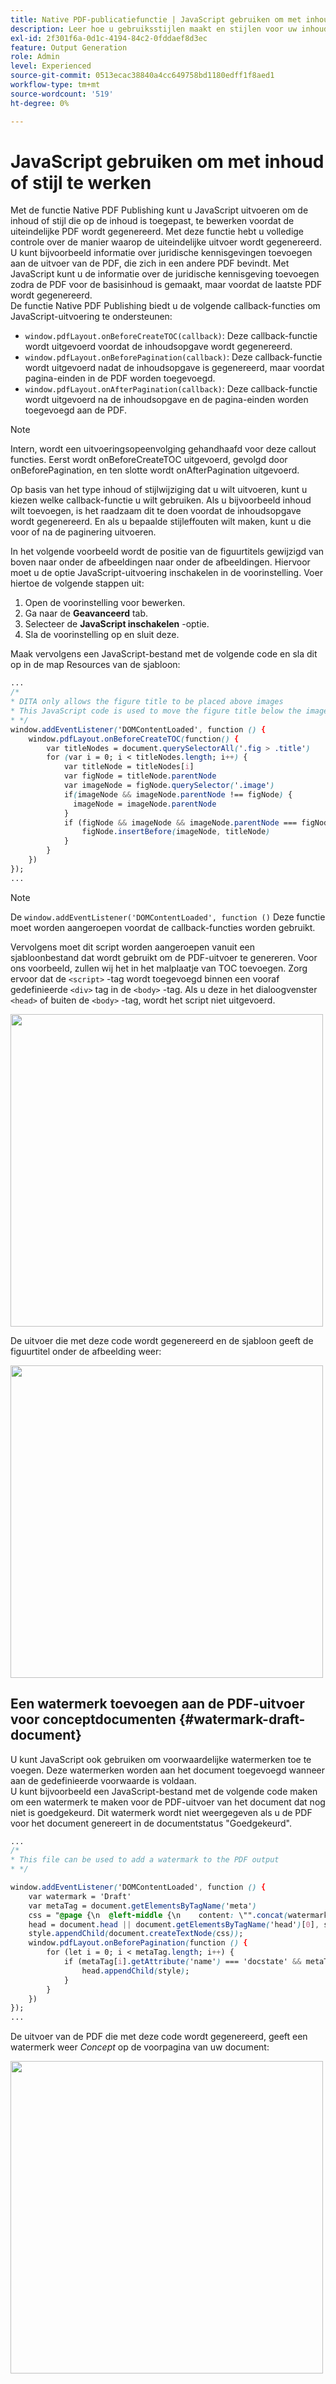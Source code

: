 ```yaml
---
title: Native PDF-publicatiefunctie | JavaScript gebruiken om met inhoud of stijl te werken
description: Leer hoe u gebruiksstijlen maakt en stijlen voor uw inhoud maakt.
exl-id: 2f301f6a-0d1c-4194-84c2-0fddaef8d3ec
feature: Output Generation
role: Admin
level: Experienced
source-git-commit: 0513ecac38840a4cc649758bd1180edff1f8aed1
workflow-type: tm+mt
source-wordcount: '519'
ht-degree: 0%

---
```


# JavaScript gebruiken om met inhoud of stijl te werken

Met de functie Native PDF Publishing kunt u JavaScript uitvoeren om de inhoud of stijl die op de inhoud is toegepast, te bewerken voordat de uiteindelijke PDF wordt gegenereerd. Met deze functie hebt u volledige controle over de manier waarop de uiteindelijke uitvoer wordt gegenereerd. U kunt bijvoorbeeld informatie over juridische kennisgevingen toevoegen aan de uitvoer van de PDF, die zich in een andere PDF bevindt. Met JavaScript kunt u de informatie over de juridische kennisgeving toevoegen zodra de PDF voor de basisinhoud is gemaakt, maar voordat de laatste PDF wordt gegenereerd.\
De functie Native PDF Publishing biedt u de volgende callback-functies om JavaScript-uitvoering te ondersteunen:

* `window.pdfLayout.onBeforeCreateTOC(callback)`: Deze callback-functie wordt uitgevoerd voordat de inhoudsopgave wordt gegenereerd.
* `window.pdfLayout.onBeforePagination(callback)`: Deze callback-functie wordt uitgevoerd nadat de inhoudsopgave is gegenereerd, maar voordat pagina-einden in de PDF worden toegevoegd.
* `window.pdfLayout.onAfterPagination(callback)`: Deze callback-functie wordt uitgevoerd na de inhoudsopgave en de pagina-einden worden toegevoegd aan de PDF.

>[!NOTE]
>
>Intern, wordt een uitvoeringsopeenvolging gehandhaafd voor deze callout functies. Eerst wordt onBeforeCreateTOC uitgevoerd, gevolgd door onBeforePagination, en ten slotte wordt onAfterPagination uitgevoerd.

Op basis van het type inhoud of stijlwijziging dat u wilt uitvoeren, kunt u kiezen welke callback-functie u wilt gebruiken. Als u bijvoorbeeld inhoud wilt toevoegen, is het raadzaam dit te doen voordat de inhoudsopgave wordt gegenereerd. En als u bepaalde stijleffouten wilt maken, kunt u die voor of na de paginering uitvoeren.

In het volgende voorbeeld wordt de positie van de figuurtitels gewijzigd van boven naar onder de afbeeldingen naar onder de afbeeldingen. Hiervoor moet u de optie JavaScript-uitvoering inschakelen in de voorinstelling. Voer hiertoe de volgende stappen uit:

1. Open de voorinstelling voor bewerken.
1. Ga naar de **Geavanceerd** tab.
1. Selecteer de **JavaScript inschakelen** -optie.
1. Sla de voorinstelling op en sluit deze.

Maak vervolgens een JavaScript-bestand met de volgende code en sla dit op in de map Resources van de sjabloon:

```css
...
/*
* DITA only allows the figure title to be placed above images 
* This JavaScript code is used to move the figure title below the image
* */
window.addEventListener('DOMContentLoaded', function () {
    window.pdfLayout.onBeforeCreateTOC(function() {
        var titleNodes = document.querySelectorAll('.fig > .title')
        for (var i = 0; i < titleNodes.length; i++) {
            var titleNode = titleNodes[i]
            var figNode = titleNode.parentNode
            var imageNode = figNode.querySelector('.image')
            if(imageNode && imageNode.parentNode !== figNode) {
              imageNode = imageNode.parentNode
            }
            if (figNode && imageNode && imageNode.parentNode === figNode) {
                figNode.insertBefore(imageNode, titleNode)
            }
        }
    })
});
...
```

>[!NOTE]
>
>De `window.addEventListener('DOMContentLoaded', function ()` Deze functie moet worden aangeroepen voordat de callback-functies worden gebruikt.

Vervolgens moet dit script worden aangeroepen vanuit een sjabloonbestand dat wordt gebruikt om de PDF-uitvoer te genereren. Voor ons voorbeeld, zullen wij het in het malplaatje van TOC toevoegen. Zorg ervoor dat de `<script>` -tag wordt toegevoegd binnen een vooraf gedefinieerde `<div>` tag in de `<body>` -tag. Als u deze in het dialoogvenster `<head>` of buiten de `<body>` -tag, wordt het script niet uitgevoerd.

<img src="./assets/js-added-resources-template.png" width="500">

De uitvoer die met deze code wordt gegenereerd en de sjabloon geeft de figuurtitel onder de afbeelding weer:

<img src="./assets/fig-title-below-image.png" width="500">

## Een watermerk toevoegen aan de PDF-uitvoer voor conceptdocumenten {#watermark-draft-document}

U kunt JavaScript ook gebruiken om voorwaardelijke watermerken toe te voegen. Deze watermerken worden aan het document toegevoegd wanneer aan de gedefinieerde voorwaarde is voldaan.\
U kunt bijvoorbeeld een JavaScript-bestand met de volgende code maken om een watermerk te maken voor de PDF-uitvoer van het document dat nog niet is goedgekeurd. Dit watermerk wordt niet weergegeven als u de PDF voor het document genereert in de documentstatus &quot;Goedgekeurd&quot;.

```css
...
/*
* This file can be used to add a watermark to the PDF output
* */

window.addEventListener('DOMContentLoaded', function () {
    var watermark = 'Draft'
    var metaTag = document.getElementsByTagName('meta')
    css = "@page {\n  @left-middle {\n    content: \"".concat(watermark, "\";\n    z-index: 100;\n    font-family: sans-serif;\n    font-size: 80pt;\n    font-weight: bold;\n    color: gray(0, 0.3);\n    text-align: center;\n    transform: rotate(-54.7deg);\n    position: absolute;\n    left: 0;\n    top: 0;\n    width: 100%;\n    height: 100%;\n  }\n}")
    head = document.head || document.getElementsByTagName('head')[0], style = document.createElement('style');
    style.appendChild(document.createTextNode(css));
    window.pdfLayout.onBeforePagination(function () {
        for (let i = 0; i < metaTag.length; i++) {
            if (metaTag[i].getAttribute('name') === 'docstate' && metaTag[i].getAttribute('value') !== 'Approved') {
                head.appendChild(style);
            }
        }
    })
});
...
```

De uitvoer van de PDF die met deze code wordt gegenereerd, geeft een watermerk weer *Concept* op de voorpagina van uw document:

<img src="./assets/draft-watermark.png" width="500">
